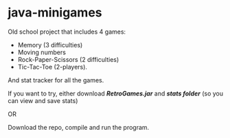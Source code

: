 # java-minigames

Old school project that includes 4 games:
- Memory (3 difficulties)
- Moving numbers
- Rock-Paper-Scissors (2 difficulties)
- Tic-Tac-Toe (2-players).

And stat tracker for all the games.

If you want to try, either download ***RetroGames.jar*** and ***stats folder*** (so you can view and save stats)

OR

Download the repo, compile and run the program.

